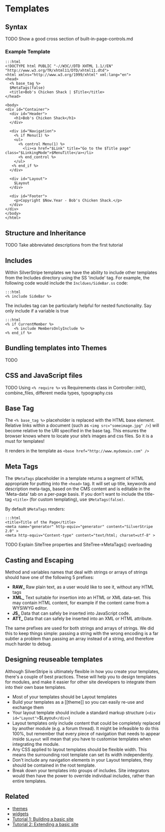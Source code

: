# Templates

## Syntax

TODO Show a good cross section of built-in-page-controls.md

### Example Template

	:::html
	<!DOCTYPE html PUBLIC "-//W3C//DTD XHTML 1.1//EN" "http://www.w3.org/TR/xhtml11/DTD/xhtml11.dtd">
	<html xmlns="http://www.w3.org/1999/xhtml" xml:lang="en">
	<head>
	  <% base_tag %>
	  $MetaTags(false)
	  <title>Bob's Chicken Shack | $Title</title>
	</head>

	<body>
	<div id="Container">
	  <div id="Header">
	    <h1>Bob's Chicken Shack</h1>
	  </div>

	  <div id="Navigation">
	    <% if Menu(1) %>
	    <ul>
	      <% control Menu(1) %>	  
	        <li><a href="$Link" title="Go to the $Title page" class="$LinkingMode">$MenuTitle</a></li>
	      <% end_control %>
	    </ul>
	   <% end_if %>
	  </div>

	  <div id="Layout">
	    $Layout
	  </div>

	  <div id="Footer">
	    <p>Copyright $Now.Year - Bob's Chicken Shack.</p>
	  </div>
	</div>
	</body>
	</html>

## Structure and Inheritance

TODO Take abbreviated descriptions from the first tutorial

## Includes

Within SilverStripe templates we have the ability to include other templates from the Includes directory using the SS
'include' tag. For example, the following code would include the `Incldues/SideBar.ss` code:

	:::html
	<% include SideBar %>

The includes tag can be particularly helpful for nested functionality. Say only include if a variable is true

	:::html
	<% if CurrentMember %>
		<% include MembersOnlyInclude %>
	<% end_if %>


## Bundling templates into Themes

TODO

## CSS and JavaScript files

TODO Using `<% require %>` vs Requirements class in Controller::init(), combine_files, different media types,
typography.css

## Base Tag

The `<% base_tag %>` placeholder is replaced with the HTML base element. Relative links within a document (such as `<img
src="someimage.jpg" />`) will become relative to the URI specified in the base tag. This ensures the browser knows where
to locate your site’s images and css files. So it is a must for templates!

It renders in the template as `<base href="http://www.mydomain.com" />`

## Meta Tags

The `$MetaTags` placeholder in a template returns a segment of HTML appropriate for putting into the `<head>` tag. It
will set up title, keywords and description meta-tags, based on the CMS content and is editable in the 'Meta-data' tab
on a per-page basis. If you don’t want to include the title-tag `<title>` (for custom templating), use
`$MetaTags(false)`.

By default `$MetaTags` renders:

	:::html
	<title>Title of the Page</title>
	<meta name="generator" http-equiv="generator" content="SilverStripe 2.0" >
	<meta http-equiv="Content-type" content="text/html; charset=utf-8" >

TODO Explain SiteTree properties and SiteTree->MetaTags() overloading

## Casting and Escaping

Method and variables names that deal with strings or arrays of strings should have one of the following 5 prefixes:

*  **RAW_** Raw plain text, as a user would like to see it, without any HTML tags
*  **XML_** Text suitable for insertion into an HTML or XML data-set.  This may contain HTML content, for example if the
content came from a WYSIWYG editor.
*  **JS_** Data that can safely be inserted into JavaScript code.
*  **ATT_** Data that can safely be inserted into an XML or HTML attribute.

The same prefixes are used for both strings and arrays of strings.  We did this to keep things simple: passing a string
with the wrong encoding is a far subtler a problem than passing an array instead of a string, and therefore much harder
to debug.


## Designing reuseable templates

Although SilverStripe is ultimately flexible in how you create your templates, there's a couple of best practices. These
will help you to design templates for modules, and make it easier for other site developers to integrate them into their
own base templates.

* Most of your templates should be Layout templates
* Build your templates as a [[theme]] so you can easily re-use and exchange them
* Your layout template should include a standard markup structure (`<div id="Layout">`$Layout`</div>`)
* Layout templates only include content that could be completely replaced by another module (e.g. a forum thread). It
might be infeasible to do this 100%, but remember that every piece of navigation that needs to appear inside `$Layout`
will mean that you have to customise templates when integrating the module.
*  Any CSS applied to layout templates should be flexible width. This means the surrounding root template can set its
width independently.
*  Don't include any navigation elements in your Layout templates, they should be contained in the root template.
*  Break down your templates into groups of includes.  Site integrators would then have the power to override individual
includes, rather than entire templates.


## Related

 * [themes](/topics/themes)
 * [widgets](/topics/widgets)
 * [Tutorial 1: Building a basic site](tutorials/1-building-a-basic-site)
 * [Tutorial 2: Extending a basic site](tutorials/2-extending-a-basic-site)